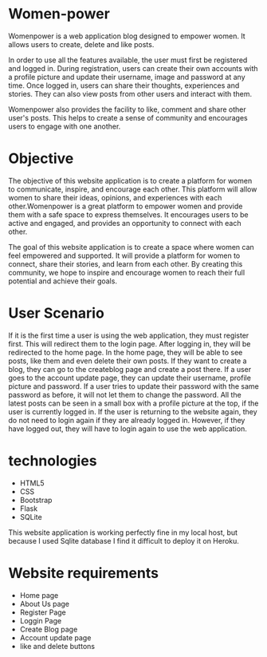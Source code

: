 # Women-power
Womenpower is a web application blog designed to empower women. It allows users to create, delete and like posts.

In order to use all the features available, the user must first be registered and logged in. During registration, users can create their own accounts with a profile picture and update their username, image and password at any time. Once logged in, users can share their thoughts, experiences and stories. They can also view posts from other users and interact with them. 

Womenpower also provides the facility to like, comment and share other user's posts. This helps to create a sense of community and encourages users to engage with one another. 

# Objective 

The objective of this website application is to create a platform for women to communicate, inspire, and encourage each other. This platform will allow women to share their ideas, opinions, and experiences with each other.Womenpower is a great platform to empower women and provide them with a safe space to express themselves. It encourages users to be active and engaged, and provides an opportunity to connect with each other. 

The goal of this website application is to create a space where women can feel empowered and supported. It will provide a platform for women to connect, share their stories, and learn from each other. By creating this community, we hope to inspire and encourage women to reach their full potential and achieve their goals.

# User Scenario

If it is the first time a user is using the web application, they must register first. This will redirect them to the login page. After logging in, they will be redirected to the home page. In the home page, they will be able to see posts, like them and even delete their own posts. If they want to create a blog, they can go to the createblog page and create a post there. If a user goes to the account update page, they can update their username, profile picture and password. If a user tries to update their password with the same password as before, it will not let them to change the password. All the latest posts can be seen in a small box with a profile picture at the top, if the user is currently logged in. If the user is returning to the website again, they do not need to login again if they are already logged in. However, if they have logged out, they will have to login again to use the web application.


# technologies

- HTML5
- CSS
- Bootstrap
- Flask
- SQLite

This website application is working perfectly fine in my local host,  but  because I used Sqlite database I find it difficult to deploy it on Heroku.

# Website requirements
- Home page
- About Us page
- Register Page
- Loggin Page
- Create Blog page
- Account update page
- like and delete buttons





